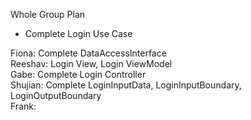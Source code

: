Whole Group Plan
- Complete Login Use Case


Fiona: Complete DataAccessInterface <br>
Reeshav: Login View, Login ViewModel<br> 
Gabe: Complete Login Controller <br>
Shujian: Complete LoginInputData, LoginInputBoundary, LoginOutputBoundary <br>
Frank: <br>
